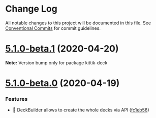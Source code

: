 # Change Log

All notable changes to this project will be documented in this file.
See [Conventional Commits](https://conventionalcommits.org) for commit guidelines.

# [5.1.0-beta.1](https://github.com/ghaiklor/kittik/compare/v5.1.0-beta.0...v5.1.0-beta.1) (2020-04-20)

**Note:** Version bump only for package kittik-deck





# [5.1.0-beta.0](https://github.com/ghaiklor/kittik/compare/v2.1.2...v5.1.0-beta.0) (2020-04-19)


### Features

* 🎸 DeckBuilder allows to create the whole decks via API ([fc1eb56](https://github.com/ghaiklor/kittik/commit/fc1eb56da99d0ca498f20d5d47f6430f81077f9e))
